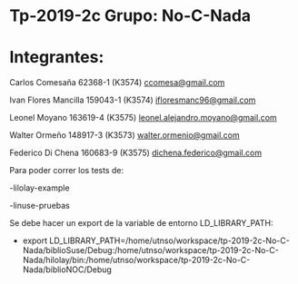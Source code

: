 # Tp-2019-2c Grupo: No-C-Nada
# Integrantes:

Carlos Comesaña      62368-1  (K3574) ccomesa@gmail.com

Ivan Flores Mancilla 159043-1 (K3574) ifloresmanc96@gmail.com

Leonel Moyano        163619-4 (K3575) leonel.alejandro.moyano@gmail.com

Walter Ormeño        148917-3 (K3573) walter.ormenio@gmail.com
 
Federico Di Chena    160683-9 (K3575) dichena.federico@gmail.com

Para poder correr los tests de:
 
 -lilolay-example
 
 -linuse-pruebas

Se debe hacer un export de la variable de entorno LD_LIBRARY_PATH:

  - export LD_LIBRARY_PATH=/home/utnso/workspace/tp-2019-2c-No-C-Nada/biblioSuse/Debug:/home/utnso/workspace/tp-2019-2c-No-C-Nada/hilolay/bin:/home/utnso/workspace/tp-2019-2c-No-C-Nada/biblioNOC/Debug





